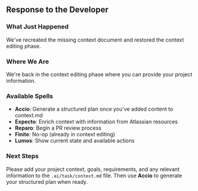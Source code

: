 ## Response to the Developer

### What Just Happened

We've recreated the missing context document and restored the context editing phase.

### Where We Are

We're back in the context editing phase where you can provide your project information.

### Available Spells

- **Accio**: Generate a structured plan once you've added content to context.md
- **Expecto**: Enrich context with information from Atlassian resources
- **Reparo**: Begin a PR review process
- **Finite**: No-op (already in context editing)
- **Lumos**: Show current state and available actions

### Next Steps

Please add your project context, goals, requirements, and any relevant information to the `.ai/task/context.md` file. Then use **Accio** to generate your structured plan when ready.
